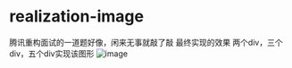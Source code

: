 # realization-image
腾讯重构面试的一道题好像，闲来无事就敲了敲
最终实现的效果
两个div，三个div，五个div实现该图形
![image](https://github.com/wenyi-HMT/realization-image/blob/master/demo.png)
